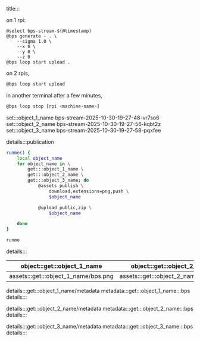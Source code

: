 title:::

on 1 rpi:

```
@select bps-stream-$(@timestamp)
@bps generate - . \
	--sigma 1.0 \
	--x 0 \
	--y 0 \
	--z 0
@bps loop start upload .
```

on 2 rpis,

```bash
@bps loop start upload
```

in another terminal after a few minutes,

```bash
@bps loop stop [rpi <machine-name>]
```

set:::object_1_name bps-stream-2025-10-30-19-27-48-vr7so6
set:::object_2_name bps-stream-2025-10-30-19-27-56-kqbt2z
set:::object_3_name bps-stream-2025-10-30-19-27-58-pqxfee

details:::publication
```bash
runme() {
	local object_name
	for object_name in \
		get:::object_1_name \
		get:::object_2_name \
		get:::object_3_name; do
			@assets publish \
				download,extensions=png,push \
				$object_name

			@upload public,zip \
				$object_name

	done
}

runme
```
details:::

| object:::get:::object_1_name | object:::get:::object_2_name | object:::get:::object_3_name |
|-|-|-|
| assets:::get:::object_1_name/bps.png | assets:::get:::object_2_name/bps.png | assets:::get:::object_3_name/bps.png |

details:::get:::object_1_name/metadata
metadata:::get:::object_1_name:::bps
details:::

details:::get:::object_2_name/metadata
metadata:::get:::object_2_name:::bps
details:::

details:::get:::object_3_name/metadata
metadata:::get:::object_3_name:::bps
details:::
